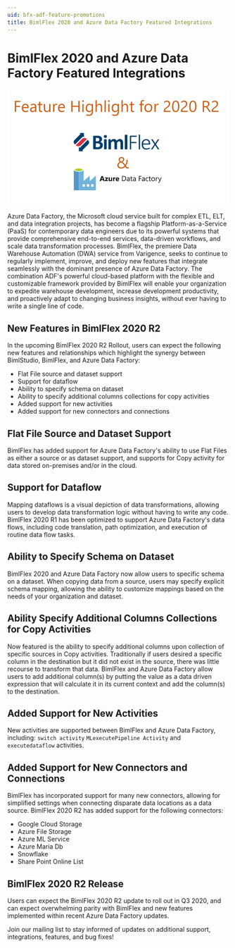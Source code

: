 ```yaml
---
uid: bfx-adf-feature-promotions
title: BimlFlex 2020 and Azure Data Factory Featured Integrations 
---
```


# BimlFlex 2020 and Azure Data Factory Featured Integrations

![BimlFlex 2020 & Azure Data Factory Featured Integrations](images\bfx-adf-featured-2020.png "BimlFlex 2020 & Azure Data Factory Featured Integrations")

Azure Data Factory, the Microsoft cloud service built for complex ETL, ELT, and data integration projects, has become a flagship Platform-as-a-Service (PaaS) for contemporary data engineers due to its powerful systems that provide comprehensive end-to-end services, data-driven workflows, and scale data transformation processes. BimlFlex, the premiere Data Warehouse Automation (DWA) service from Varigence, seeks to continue to regularly implement, improve, and deploy new features that integrate seamlessly with the dominant presence of Azure Data Factory. The combination ADF's powerful cloud-based platform with the flexible and customizable framework provided by BimlFlex will enable your organization to expedite warehouse development, increase development productivity, and proactively adapt to changing business insights, without ever having to write a single line of code.

## New Features in BimlFlex 2020 R2

In the upcoming BimlFlex 2020 R2 Rollout, users can expect the following new features and relationships which highlight the synergy between BimlStudio, BimlFlex, and Azure Data Factory:

* Flat File source and dataset support
* Support for dataflow
* Ability to specify schema on dataset
* Ability to specify additional columns collections for copy activities
* Added support for new activities
* Added support for new connectors and connections

## Flat File Source and Dataset Support

BimlFlex has added support for Azure Data Factory's ability to use Flat Files as either a source or as dataset support, and supports for Copy activity for data stored on-premises and/or in the cloud.

## Support for Dataflow

Mapping dataflows is a visual depiction of data transformations, allowing users to develop data transformation logic without having to write any code. BimlFlex 2020 R1 has been optimized to support Azure Data Factory's data flows, including code translation, path optimization, and execution of routine data flow tasks.

## Ability to Specify Schema on Dataset

BimlFlex 2020 and Azure Data Factory now allow users to specific schema on a dataset. When copying data from a source, users may specify explicit schema mapping, allowing the ability to customize mappings based on the needs of your organization and dataset.

## Ability Specify Additional Columns Collections for Copy Activities

Now featured is the ability to specify additional columns upon collection of specific sources in Copy activities.
Traditionally if users desired a specific column in the destination but it did not exist in the source, there was little recourse to transform that data. BimlFlex and Azure Data Factory allow users to add additional column(s) by putting the value as a data driven expression that will calculate it in its current context and add the column(s) to the destination.

## Added Support for New Activities

New activities are supported between BimlFlex and Azure Data Factory, including: `switch activity` `MLexecutePipeline Activity` and `executedataflow` activities.

## Added Support for New Connectors and Connections

BimlFlex has incorporated support for many new connectors, allowing for simplified settings when connecting disparate data locations as a data source. BimlFlex 2020 R2 has added support for the following connectors:

* Google Cloud Storage
* Azure File Storage
* Azure ML Service
* Azure Maria Db
* Snowflake
* Share Point Online List

## BimlFlex 2020 R2 Release

Users can expect the BimlFlex 2020 R2 update to roll out in Q3 2020, and can expect overwhelming parity with BimlFlex and new features implemented within recent Azure Data Factory updates.

Join our mailing list to stay informed of updates on additional support, integrations, features, and bug fixes!